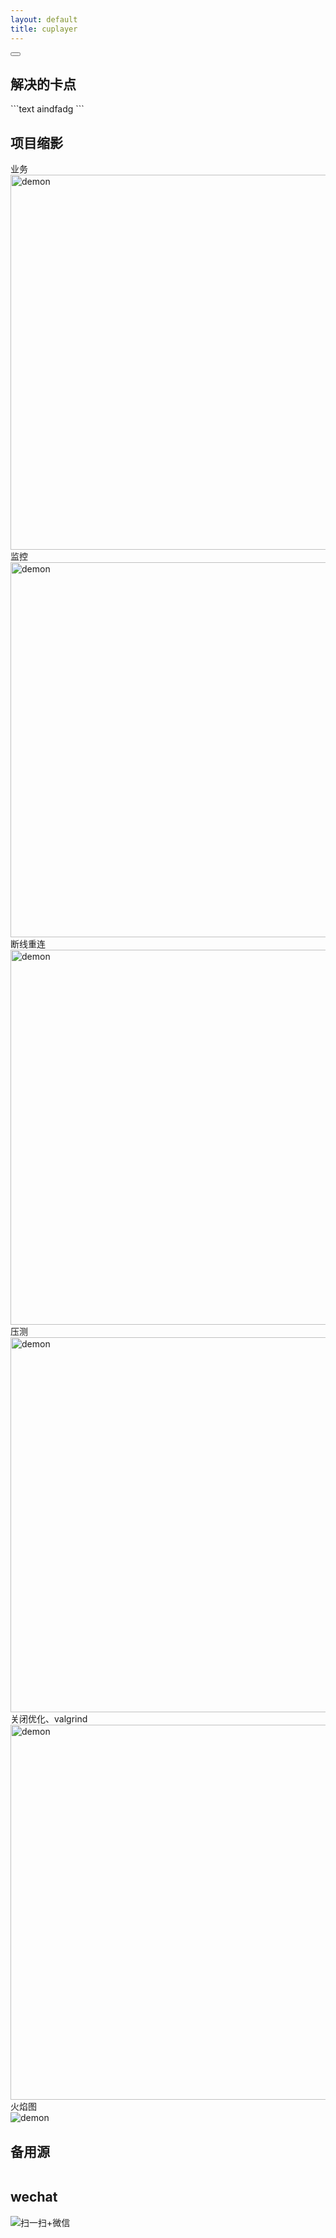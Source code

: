 ```yaml
---
layout: default 
title: cuplayer
---
```


<head>
<meta charset="UTF-8">
    <link rel="stylesheet" href="./gifplayer.css">
<style>
    .gifplayer{
        width: 600px;
    }
</style>
</head>


<div id="ace-content" class="ace-container-shift">
<div class="ace-container"> <div id="ace-nav-wrap" class="hidden-sm hidden-xs">
<div class="ace-nav-cont">
<div id="ace-nav-scroll">
<nav id="ace-nav" class="ace-nav"></nav>
</div>

<div id="ace-nav-tools" class="hidden">
<span class="ace-icon ace-icon-dots-three-horizontal"></span>

<button id="ace-nav-arrow" class="clear-btn">
<span class="ace-icon ace-icon-chevron-thin-down"></span>
</button>
</div>
</div>

</div><!-- .ace-nav-wrap -->
<div>
<h2>解决的卡点</h2>
```text
    aindfadg
```
</div>
<h2>项目缩影</h2>
<div id="player"></div>
业务<br>  
<img class="gifplayer" src="/zlonqi/styles/img/gif/demon.gif" alt="demon">
<br>监控<br>  
<img class="gifplayer" src="/zlonqi/styles/img/gif/websocketd.gif" alt="demon">
<br>断线重连<br>
<img class="gifplayer" src="/zlonqi/styles/img/gif/reconnect.gif" alt="demon">
<br>压测  <br>
<img class="gifplayer" src="/zlonqi/styles/img/gif/tooltest.gif" alt="demon">
<br>关闭优化、valgrind<br>
<img class="gifplayer" src="/zlonqi/styles/img/gif/detail.gif" alt="demon">
<br>火焰图<br>
<img  src="/zlonqi/styles/img/gif/webServer.svg" alt="demon">
<br>
<script src="https://code.jquery.com/jquery-3.4.1.min.js"></script>
<script src="./jquery.gifplayer.js"></script>
<h2>备用源</h2>
<a href="https://zlonqi.gitee.io/2020/02/11/backup_source/"><img src="/zlonqi/styles/img/video1.png" alt=""><img src="/zlonqi/styles/img/video2.png" alt=""><img src="/zlonqi/styles/img/video3.png" alt=""></a>

<h2>wechat</h2>
<img src="/zlonqi/styles/img/wechart.png" alt="扫一扫+微信">

</div><!-- .ace-container -->
</div><!-- #ace-content -->


